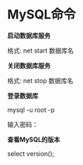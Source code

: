 # MySQL命令

**启动数据库服务**

格式: net  start  数据库名



**关闭数据库服务**

格式: net  stop  数据库名



**登录数据库**

mysql -u root -p

输入密码：



**查看MySQL的版本**

select version();